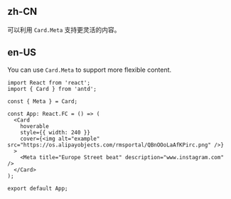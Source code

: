 ## zh-CN

可以利用 `Card.Meta` 支持更灵活的内容。

## en-US

You can use `Card.Meta` to support more flexible content.
```tsx
import React from 'react';
import { Card } from 'antd';

const { Meta } = Card;

const App: React.FC = () => (
  <Card
    hoverable
    style={{ width: 240 }}
    cover={<img alt="example" src="https://os.alipayobjects.com/rmsportal/QBnOOoLaAfKPirc.png" />}
  >
    <Meta title="Europe Street beat" description="www.instagram.com" />
  </Card>
);

export default App;
```
